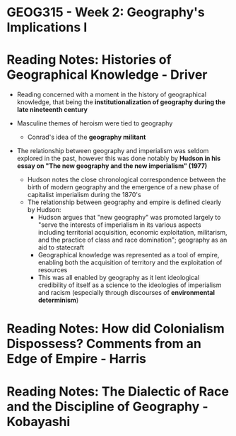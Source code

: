 # GEOG315 - Week 2: Geography's Implications I

# Reading Notes: Histories of Geographical Knowledge - Driver
- Reading concerned with a moment in the history of geographical knowledge, that being the **institutionalization of geography during the late nineteenth century**

- Masculine themes of heroism were tied to geography
    - Conrad's idea of the **geography militant**

- The relationship between geography and imperialism was seldom explored in the past, however this was done notably by **Hudson in his essay on "The new geography and the new imperialism" (1977)**
    - Hudson notes the close chronological correspondence between the birth of modern geography and the emergence of a new phase of capitalist imperialism during the 1870's
    - The relationship between geography and empire is defined clearly by Hudson:
        - Hudson argues that "new geography" was promoted largely to "serve the interests of imperialism in its various aspects including territorial acquisition, economic exploitation, militarism, and the practice of class and race domination"; geography as an aid to statecraft
        - Geographical knowledge was represented as a tool of empire, enabling both the acquisition of territory and the exploitation of resources
        - This was all enabled by geography as it lent ideological credibility of itself as a science to the ideologies of imperialism and racism (especially through discourses of **environmental determinism**)

# Reading Notes: How did Colonialism Dispossess? Comments from an Edge of Empire - Harris

# Reading Notes: The Dialectic of Race and the Discipline of Geography - Kobayashi